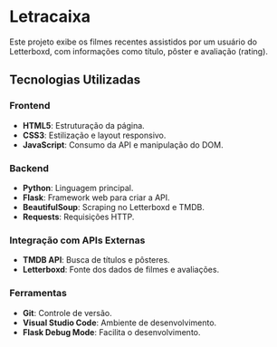 # Letracaixa

Este projeto exibe os filmes recentes assistidos por um usuário do Letterboxd, com informações como título, pôster e avaliação (rating).

## Tecnologias Utilizadas

### Frontend
- **HTML5**: Estruturação da página.
- **CSS3**: Estilização e layout responsivo.
- **JavaScript**: Consumo da API e manipulação do DOM.

### Backend
- **Python**: Linguagem principal.
- **Flask**: Framework web para criar a API.
- **BeautifulSoup**: Scraping no Letterboxd e TMDB.
- **Requests**: Requisições HTTP.

### Integração com APIs Externas
- **TMDB API**: Busca de títulos e pôsteres.
- **Letterboxd**: Fonte dos dados de filmes e avaliações.

### Ferramentas
- **Git**: Controle de versão.
- **Visual Studio Code**: Ambiente de desenvolvimento.
- **Flask Debug Mode**: Facilita o desenvolvimento.
